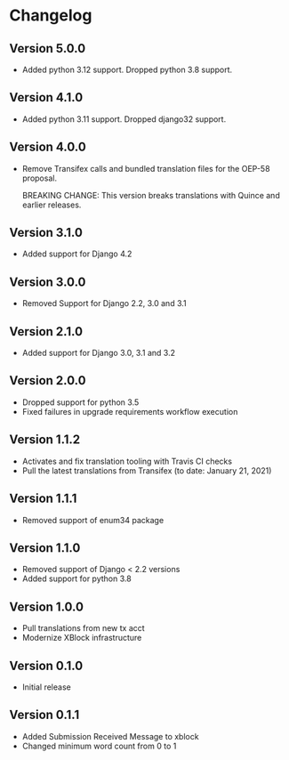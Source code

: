 # Changelog

## Version 5.0.0
* Added python 3.12 support. Dropped python 3.8 support.

## Version 4.1.0
* Added python 3.11 support. Dropped django32 support.

## Version 4.0.0

* Remove Transifex calls and bundled translation files for the OEP-58 proposal.

  BREAKING CHANGE: This version breaks translations with Quince and earlier releases.

## Version 3.1.0
* Added support for Django 4.2

## Version 3.0.0
* Removed Support for Django 2.2, 3.0 and 3.1

## Version 2.1.0
* Added support for Django 3.0, 3.1 and 3.2

## Version 2.0.0
* Dropped support for python 3.5
* Fixed failures in upgrade requirements workflow execution

## Version 1.1.2
* Activates and fix translation tooling with Travis CI checks
* Pull the latest translations from Transifex (to date: January 21, 2021)

## Version 1.1.1
* Removed support of enum34 package

## Version 1.1.0
* Removed support of Django < 2.2 versions
* Added support for python 3.8

## Version 1.0.0
* Pull translations from new tx acct
* Modernize XBlock infrastructure

## Version 0.1.0
* Initial release

## Version 0.1.1
* Added Submission Received Message to xblock
* Changed minimum word count from 0 to 1

